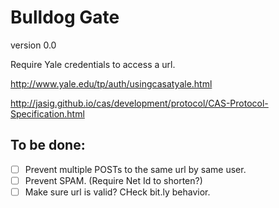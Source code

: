 

# Bulldog Gate

version 0.0

Require Yale credentials to access a url.

http://www.yale.edu/tp/auth/usingcasatyale.html

http://jasig.github.io/cas/development/protocol/CAS-Protocol-Specification.html

## To be done:

- [ ] Prevent multiple POSTs to the same url by same user.
- [ ] Prevent SPAM. (Require Net Id to shorten?)
- [ ] Make sure url is valid? CHeck bit.ly behavior.
